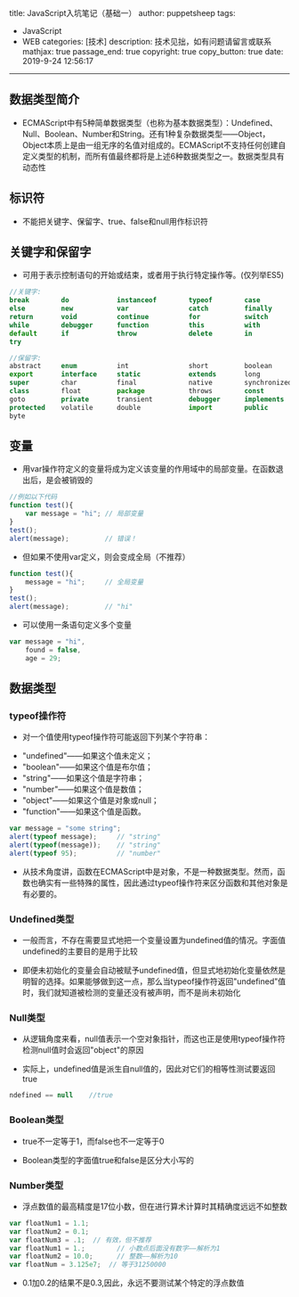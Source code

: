 title: JavaScript入坑笔记（基础一）
author: puppetsheep
tags:
  - JavaScript
  - WEB
categories: [技术]
description: 技术见拙，如有问题请留言或联系
mathjax: true
passage_end: true
copyright: true
copy_button: true
date: 2019-9-24 12:56:17
---

## 数据类型简介
- <div class="note info no-icon"><p>ECMAScript中有5种简单数据类型（也称为基本数据类型）：Undefined、Null、Boolean、Number和String。还有1种复杂数据类型——Object，Object本质上是由一组无序的名值对组成的。ECMAScript不支持任何创建自定义类型的机制，而所有值最终都将是上述6种数据类型之一。数据类型具有动态性</p></div>

## 标识符
- <div class="note warning"><p>不能把关键字、保留字、true、false和null用作标识符</p></div>

<!-- more -->

## 关键字和保留字
- <div class="note info"><p>可用于表示控制语句的开始或结束，或者用于执行特定操作等。(仅列举ES5)</p></div>
```javascript
//关键字:
break        do            instanceof        typeof        case          
else         new           var               catch         finally       
return       void          continue          for           switch        
while        debugger      function          this          with          
default      if            throw             delete        in            
try

//保留字:
abstract     enum          int               short         boolean       
export       interface     static            extends       long           
super        char          final             native        synchronized 
class        float         package           throws        const         
goto         private       transient         debugger      implements      
protected    volatile      double            import        public 
byte 
```

## 变量
- <div class="note warning no-icon"><p>用var操作符定义的变量将成为定义该变量的作用域中的局部变量。在函数退出后，是会被销毁的</p></div>
```javascript
//例如以下代码
function test(){
    var message = "hi"; // 局部变量
} 
test(); 
alert(message);         // 错误！
```
- <div class="note warning"><p>但如果不使用var定义，则会变成全局（不推荐）</p></div>
```javascript
function test(){
    message = "hi";     // 全局变量
} 
test(); 
alert(message);         // "hi"
```
- <div class="note info"><p>可以使用一条语句定义多个变量</p></div>
```javascript
var message = "hi",     
    found = false,     
    age = 29; 
```

## 数据类型

### typeof操作符
- <div class="note info"><p>对一个值使用typeof操作符可能返回下列某个字符串：</p></div>
- "undefined"——如果这个值未定义；
- "boolean"——如果这个值是布尔值；
- "string"——如果这个值是字符串；
- "number"——如果这个值是数值；
- "object"——如果这个值是对象或null；
- "function"——如果这个值是函数。
```javascript
var message = "some string"; 
alert(typeof message);     // "string" 
alert(typeof(message));    // "string" 
alert(typeof 95);          // "number"
```
- <div class="note warning no-icon"><p>从技术角度讲，函数在ECMAScript中是对象，不是一种数据类型。然而，函数也确实有一些特殊的属性，因此通过typeof操作符来区分函数和其他对象是有必要的。</p></div>

### Undefined类型
- <div class="note info"><p>一般而言，不存在需要显式地把一个变量设置为undefined值的情况。字面值undefined的主要目的是用于比较</p></div>
- <div class="note warning no-icon"><p>即便未初始化的变量会自动被赋予undefined值，但显式地初始化变量依然是明智的选择。如果能够做到这一点，那么当typeof操作符返回"undefined"值时，我们就知道被检测的变量还没有被声明，而不是尚未初始化</p></div>

### Null类型
- <div class="note success"><p>从逻辑角度来看，null值表示一个空对象指针，而这也正是使用typeof操作符检测null值时会返回"object"的原因</p></div>
- <div class="note info"><p>实际上，undefined值是派生自null值的，因此对它们的相等性测试要返回true</p></div>
```javascript
ndefined == null    //true
```

### Boolean类型
- <div class="note default no-icon"><p>true不一定等于1，而false也不一定等于0</p></div>
- <div class="note danger"><p>Boolean类型的字面值true和false是区分大小写的</p></div>

### Number类型
- <div class="note info"><p>浮点数值的最高精度是17位小数，但在进行算术计算时其精确度远远不如整数</p></div>
```javascript
var floatNum1 = 1.1; 
var floatNum2 = 0.1; 
var floatNum3 = .1;  // 有效，但不推荐
var floatNum1 = 1.;        // 小数点后面没有数字——解析为1
var floatNum2 = 10.0;      // 整数——解析为10
var floatNum = 3.125e7;  // 等于31250000
```
- <div class="note danger"><p>0.1加0.2的结果不是0.3,因此，永远不要测试某个特定的浮点数值</p></div>
